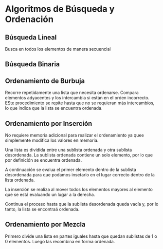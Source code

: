 # Algoritmos de Búsqueda y Ordenación

## Búsqueda Lineal

Busca en todos los elementos de manera secuencial

## Búsqueda Binaria


## Ordenamiento de Burbuja

Recorre repetidamente una lista que necesita ordenarse. Compara elementos adyacentes y los intercambia si están en el orden incorrecto. ESte procedimiento se repite hasta que no se requieran más intercambios, lo que indica que la lista se encuentra ordenada.

## Ordenamiento por Inserción

No requiere memoria adicional para realizar el ordenamiento ya quee simplemente modifica los valores en memoria.

Una lista es dividida entre una sublista ordenada y otra sublista desordenada. La sublista ordenada contiene un solo elemento, por lo que por definición se encuentra ordenada.

A continuación se evalua el primer elemento dentro de la sublista desordenada para que podamos insetarlo en el lugar correcto dentro de la lista ordenada.

La inserción se realiza al mover todos los elementos mayores al elemento que se está evaluando un lugar a la derecha.

Continua el proceso hasta que la sublista desordenada queda vacía y, por lo tanto, la lista se encontraá ordenada.

## Ordenamiento por Mezcla

Primero divide una lista en partes iguales hasta que quedan sublistas de 1 o 0 elementos. Luego las recombina en forma ordenada.
